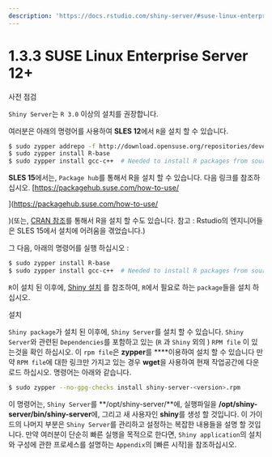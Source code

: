 ```yaml
---
description: 'https://docs.rstudio.com/shiny-server/#suse-linux-enterprise-server-12'
---
```


# 1.3.3 SUSE Linux Enterprise Server 12+

사전 점검

`Shiny Server`는 `R 3.0` 이상의 설치를 권장합니다. 

여러분은 아래의 명령어를 사용하여 **SLES 12**에서 `R`을 설치 할 수 있습니다.

```bash
$ sudo zypper addrepo -f http://download.opensuse.org/repositories/devel\:/languages\:/R\:/patched/SLE_12/ R-base
$ sudo zypper install R-base
$ sudo zypper install gcc-c++  # Needed to install R packages from source
```

**SLES 15**에서는, `Package hub`를 통해서 R을 설치 할 수 있습니다. 다음 링크를 참조하십시오. [https://packagehub.suse.com/how-to-use/   
](https://packagehub.suse.com/how-to-use/

)\(또는, [CRAN 참조](https://cran.rstudio.com/bin/linux/suse/README.html)를 통해서 R을 설치 할 수도 있습니다. 참고 : Rstudio의 엔지니어들은 SLES 15에서 설치에 어려움을 겪었습니다.\)

그 다음, 아래의 명령어를 실행 하십시오 : 

```bash
$ sudo zypper install R-base
$ sudo zypper install gcc-c++  # Needed to install R packages from source
```

`R`이 설치 된 이후에, [Shiny 설치](https://docs.rstudio.com/shiny-server/#install-shiny) 를 참조하여, `R`에서 필요로 하는 `package`들을 설치 하십시오. 

설치

`Shiny package`가 설치 된 이후에, `Shiny Server`를 설치 할 수 있습니다. `Shiny Server`와 관련된 `Dependencies`를 포함하고 있는 \(`R` 과 `Shiny` 외의 \) `RPM file` 이 있는것을 확인 하십시오. 이 `rpm file`은 **zypper**를 ****이용하여 설치 할 수 있습니다 만약 `RPM file`에 대한 링크만 가지고 있는 경우 **wget**을 사용하여 현재 작업공간에 다운로드 하십시오. 명령어는 아래와 같습니다.

```bash
$ sudo zypper --no-gpg-checks install shiny-server-<version>.rpm
```

이 명령어는, `Shiny Server`를 **/opt/shiny-server/**에, 실행파일을 **/opt/shiny-server/bin/shiny-server**에, 그리고 새 사용자인 **shiny**를 생성 할 것입니다. 이 가이드의 나머지 부분은 `Shiny Server`를 관리하고 설정하는 복잡한 내용들을 설명 할 것입니다. 만약 여러분이 단순히 빠른 실행을 목적으로 한다면, `Shiny application`의 설치와 구성에 관한 프로세스를 설명하는 `Appendix`의 \[빠른 시작\]을 참조하십시오. 







